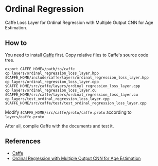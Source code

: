 Ordinal Regression
==================

Caffe Loss Layer for Ordinal Regression with Multiple Output CNN for Age Estimation.

## How to

You need to install [Caffe][caffe] first. Copy relative files to Caffe's source code tree.

```
export CAFFE_HOME=/path/to/caffe
cp layers/ordinal_regression_loss_layer.hpp $CAFFE_HOME/include/caffe/layers/ordinal_regression_loss_layer.hpp
cp layers/ordinal_regression_loss_layer.cpp $CAFFE_HOME/src/caffe/layers/ordinal_regression_loss_layer.cpp
cp layers/ordinal_regression_loss_layer.cu $CAFFE_HOME/src/caffe/layers/ordinal_regression_loss_layer.cu
cp layers/test_ordinal_regression_loss_layer.cpp $CAFFE_HOME/src/caffe/test/test_ordinal_regression_loss_layer.cpp
```

Modify `$CAFFE_HOME/src/caffe/proto/caffe.proto` according to `layers/caffe.proto`

After all, compile Caffe with the documents and test it.

## References

- [Caffe][caffe]
- [Ordinal Regression with Multiple Output CNN for Age Estimation](http://www.cv-foundation.org/openaccess/content_cvpr_2016/papers/Niu_Ordinal_Regression_With_CVPR_2016_paper.pdf)


[caffe]: https://github.com/BVLC/caffe
